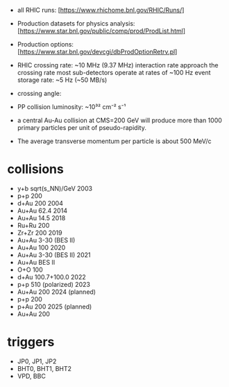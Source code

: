 * all RHIC runs: [https://www.rhichome.bnl.gov/RHIC/Runs/]
* Production datasets for physics analysis: [https://www.star.bnl.gov/public/comp/prod/ProdList.html]
* Production options: [https://www.star.bnl.gov/devcgi/dbProdOptionRetrv.pl]

* RHIC crossing rate: ~10 MHz (9.37 MHz)
  interaction rate approach the crossing rate
  most sub-detectors operate at rates of ~100 Hz
  event storage rate: ~5 Hz (~50 MB/s)
* crossing angle: 
* PP collision luminosity: ~10³² cm⁻² s⁻¹
* a central Au-Au collision at CMS=200 GeV will produce more than 1000 primary 
  particles per unit of pseudo-rapidity.
* The average transverse momentum per particle is about 500 MeV/c


# collisions
  * y+b     sqrt(s_NN)/GeV
2003
  * p+p     200 
  * d+Au    200 
2004
  * Au+Au   62.4
2014
  * Au+Au   14.5
2018
  * Ru+Ru   200
  * Zr+Zr   200
2019
  * Au+Au   3-30 (BES II)
  * Au+Au   100
2020
  * Au+Au   3-30 (BES II)
2021
  * Au+Au   BES II
  * O+O	    100
  * d+Au    100.7+100.0
2022
  * p+p	    510    (polarized)
2023
  * Au+Au   200
2024 (planned)
  * p+p	    200
  * p+Au    200
2025 (planned)
  * Au+Au   200


# triggers
* JP0, JP1, JP2
* BHT0, BHT1, BHT2
* VPD, BBC

